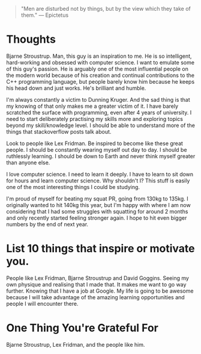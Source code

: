 
> \"Men are disturbed not by things, but by the view which they take of them.\" — Epictetus

# Thoughts
Bjarne Stroustrup. Man, this guy is an inspiration to me. He is so intelligent, hard-working and obsessed with computer science. I want to emulate some of this guy's passion. He is arguably one of the most influential people on the modern world because of his creation and continual contributions to the C++ programming language, but people barely know him because he keeps his head down and just works. He's brilliant and humble.

I'm always constantly a victim to Dunning Kruger. And the sad thing is that my knowing of that only makes me a greater victim of it. I have barely scratched the surface with programming, even after 4 years of university. I need to start deliberately practising my skills more and exploring topics beyond my skill/knowledge level. I should be able to understand more of the things that stackoverflow posts talk about.

Look to people like Lex Fridman. Be inspired to become like these great people. I should be constantly wearing myself out day to day. I should be ruthlessly learning. I should be down to Earth and never think myself greater than anyone else.

I love computer science. I need to learn it deeply. I have to learn to sit down for hours and learn computer science. Why shouldn't I? This stuff is easily one of the most interesting things I could be studying.

I'm proud of myself for beating my squat PR, going from 130kg to 135kg. I originally wanted to hit 140kg this year, but I'm happy with where I am now considering that I had some struggles with squatting for around 2 months and only recently started feeling stronger again. I hope to hit even bigger numbers by the end of next year.

# List 10 things that inspire or motivate you.
People like Lex Fridman, Bjarne Stroustrup and David Goggins.
Seeing my own physique and realising that I made that. It makes me want to go way further.
Knowing that I have a job at Google. My life is going to be awesome because I will take advantage of the amazing learning opportunities and people I will encounter there.

# One Thing You're Grateful For
Bjarne Stroustrup, Lex Fridman, and the people like him.

